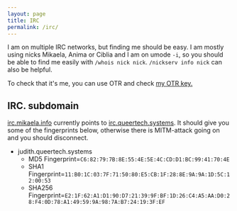 ```yaml
---
layout: page
title: IRC
permalink: /irc/
---
```


I am on multiple IRC networks, but finding me should be easy. I am mostly using nicks
Mikaela, Anima or Ciblia and I am on umode `-i`, so you should be able to find me easily with
`/whois nick nick`. `/nickserv info nick` can also be helpful.

To check that it's me, you can use OTR and check [my OTR key.](keys)

## IRC. subdomain

[irc.mikaela.info](ircs://irc.mikaela.info:6697) currently points to [irc.queertech.systems](ircs://irc.queertech.systems:6697).
It should give you some of the fingerprints below, otherwise there is MITM-attack
going on and you should disconnect.

* judith.queertech.systems
    * MD5 Fingerprint=`C6:82:79:7B:8E:55:4E:5E:4C:CD:D1:BC:99:41:70:4E`
    * SHA1 Fingerprint=`11:B0:1C:03:7F:71:50:80:E5:CB:1F:28:8E:9A:9A:1D:5C:12:00:53`
    * SHA256 Fingerprint=`E2:1F:62:A1:D1:90:D7:21:39:9F:BF:1D:26:C4:A5:AA:D0:28:F4:0D:78:A1:49:59:9A:98:7A:B7:24:19:3F:EF`
